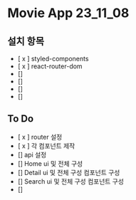 # Movie App 23_11_08

## 설치 항목

- [ x ] styled-components
- [ x ] react-router-dom
- []
- []
- []
- []

## To Do

- [ x ] router 설정
- [ x ] 각 컴포넌트 제작
- [] api 설정
- [] Home ui 및 전체 구성
- [] Detail ui 및 전체 구성 컴포넌트 구성
- [] Search ui 및 전체 구성 컴포넌트 구성
- []
